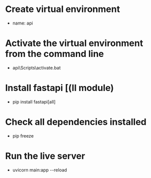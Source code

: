 # Create virtual environment 
- name: api
# Activate the virtual environment from the command line 
- api\Scripts\activate.bat
# Install fastapi [(ll module)
- pip install fastapi[all]
# Check all dependencies installed 
- pip freeze 




# Run the live server 
- uvicorn main:app --reload
